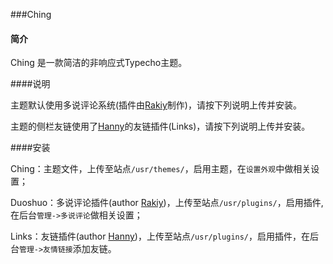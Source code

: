 ###Ching

#### 简介

Ching 是一款简洁的非响应式Typecho主题。

####说明

主题默认使用多说评论系统(插件由[Rakiy][1]制作)，请按下列说明上传并安装。

主题的侧栏友链使用了[Hanny][2]的友链插件(Links)，请按下列说明上传并安装。

####安装

Ching：主题文件，上传至站点`/usr/themes/`，启用主题，在`设置外观`中做相关设置；

Duoshuo：多说评论插件(author [Rakiy][1])，上传至站点`/usr/plugins/`，启用插件,在后台`管理->多说评论`做相关设置；

Links：友链插件(author [Hanny][2])，上传至站点`/usr/plugins/`，启用插件，在后台`管理->友情链接`添加友链。

  [1]: http://ysido.com/
  [2]: http://www.imhan.com

